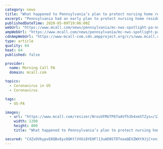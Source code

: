 ```yaml
---
category: news
title: "What happened to Pennsylvania’s plan to protect nursing home residents from the coronavirus?"
excerpt: "Pennsylvania had an early plan to protect nursing home residents from the coronavirus, but never fully implemented it. The virus has since raged through area nursing homes, resulting in a high death toll."
publishedDateTime: 2020-05-09T19:06:00Z
webUrl: "https://www.mcall.com/news/pennsylvania/mc-nws-spotlight-pa-nursing-home-response-20200509-5jdefageija5jbkzgcrxe5rsp4-story.html"
ampWebUrl: "https://www.mcall.com/news/pennsylvania/mc-nws-spotlight-pa-nursing-home-response-20200509-5jdefageija5jbkzgcrxe5rsp4-story.html?outputType=amp"
cdnAmpWebUrl: "https://www-mcall-com.cdn.ampproject.org/c/s/www.mcall.com/news/pennsylvania/mc-nws-spotlight-pa-nursing-home-response-20200509-5jdefageija5jbkzgcrxe5rsp4-story.html?outputType=amp"
type: article
quality: 64
heat: 64
published: false

provider:
  name: Morning Call PA
  domain: mcall.com

topics:
  - Coronavirus in US
  - Coronavirus

tags:
  - US-PA

images:
  - url: "https://www.mcall.com/resizer/NrouVFMUTP6TaAVfh3b4xmSTZys=/1200x0/top/arc-anglerfish-arc2-prod-tronc.s3.amazonaws.com/public/UJMJTWDYJBFYPFD5F2BYDZFS64.jpg"
    width: 1200
    height: 800
    title: "What happened to Pennsylvania’s plan to protect nursing home residents from the coronavirus?"

secured: "CdZxOVbypvE0QBx8yz8QKtlVXUi8YE0Fl13uAD0STDTeaaQEXZWXt9JjC+onihsXQowVENislidZP+oH+vYXReMrjSMt/2XW19M0/TbVBJ7ZNc2Kemy4/jPktEcQGyNMFJoRz5eklsxEPOekDq95JqTQ7wgKaR9PsDJlvfA2gdI15Ceaj8IVl0KQJSOyLVXnWZE/fYV/XPhkjsgYH9sEuWmmMqnZs9DWgvR5K1YG0z1vZDZJOg8WCYjyQucqYrhkaYiRBsvmI4EGuc2Hbef0VpWZTaAnZhiekQI1fvAfz2vYES+fXZP9UM164cxC3VULJcduzBANVJtwsjGQeUvTEXS/hbJhSnLCUKMz24Uo307OMUltzyyW+BjghnKVWNGyaPkVcYBPau89OA5duzeyNvKc0Q8moI0r9CWAGy/aIhzRGssM3mIbLpS6/frMS7FOS3v1FyyqIOez1Ru98dghmDotyEP5sX4PxN8y2LGEJaI=;pqhIGGXCKQTAFZPnJphT1w=="
---
```


